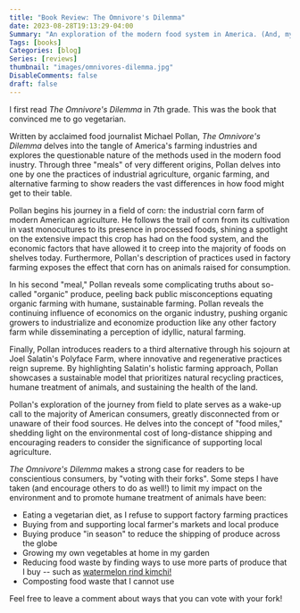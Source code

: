 ```yaml
---
title: "Book Review: The Omnivore's Dilemma"
date: 2023-08-28T19:13:29-04:00
Summary: "An exploration of the modern food system in America. (And, my thoughts on on how to \"vote with your fork\")"
Tags: [books]
Categories: [blog]
Series: [reviews]
thumbnail: "images/omnivores-dilemma.jpg"
DisableComments: false
draft: false
---
```

I first read _The Omnivore's Dilemma_ in 7th grade. This was the book that convinced me to go vegetarian.

Written by acclaimed food journalist Michael Pollan, _The Omnivore's Dilemma_ delves into the tangle of America's farming industries and explores the questionable nature of the methods used in the modern food inustry. Through three "meals" of very different origins, Pollan delves into one by one the practices of industrial agriculture, organic farming, and alternative farming to show readers the vast differences in how food might get to their table.

Pollan begins his journey in a field of corn: the industrial corn farm of modern American agriculture. He follows the trail of corn from its cultivation in vast monocultures to its presence in processed foods, shining a spotlight on the extensive impact this crop has had on the food system, and the economic factors that have allowed it to creep into the majority of foods on shelves today. Furthermore, Pollan's description of practices used in factory farming exposes the effect that corn has on animals raised for consumption.

In his second "meal," Pollan reveals some complicating truths about so-called "organic" produce, peeling back public misconceptions equating organic farming with humane, sustainable farming. Pollan reveals the continuing influence of economics on the organic industry, pushing organic growers to industrialize and economize production like any other factory farm while disseminating a perception of idyllic, natural farming.

Finally, Pollan introduces readers to a third alternative through his sojourn at Joel Salatin's Polyface Farm, where innovative and regenerative practices reign supreme. By highlighting Salatin's holistic farming approach, Pollan showcases a sustainable model that prioritizes natural recycling practices, humane treatment of animals, and sustaining the health of the land.

Pollan's exploration of the journey from field to plate serves as a wake-up call to the majority of American consumers, greatly disconnected from or unaware of their food sources. He delves into the concept of "food miles," shedding light on the environmental cost of long-distance shipping and encouraging readers to consider the significance of supporting local agriculture.

_The Omnivore's Dilemma_ makes a strong case for readers to be conscientious consumers, by "voting with their forks". Some steps I have taken (and encourage others to do as well!) to limit my impact on the environment and to promote humane treatment of animals have been:

- Eating a vegetarian diet, as I refuse to support factory farming practices
- Buying from and supporting local farmer's markets and local produce
- Buying produce "in season" to reduce the shipping of produce across the globe
- Growing my own vegetables at home in my garden
- Reducing food waste by finding ways to use more parts of produce that I buy -- such as [watermelon rind kimchi!](https://food52.com/recipes/83742-watermelon-rind-kimchi-recipe)
- Composting food waste that I cannot use

Feel free to leave a comment about ways that you can vote with your fork!